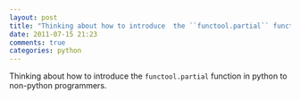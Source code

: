 ```yaml
---
layout: post
title: "Thinking about how to introduce  the ``functool.partial`` function in python to non-python programmers."
date: 2011-07-15 21:23
comments: true
categories: python
---
```


Thinking about how to introduce  the ``functool.partial`` function in python to non-python programmers.


